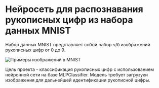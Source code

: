 # Нейросеть для распознавания рукописных цифр из набора данных MNIST
Набор данных MNIST представляет собой набор ч/б изображений рукописных цифр от 0 до 9.

![Примеры изображений в MNIST](https://ludovicarnold.com/wp-content/uploads/2015/01/mnist-sample.png)

Цель проекта - классификация рукописных цифр с использованием нейронной сети на базе MLPClassifier. Модель требует загрузуки изображения для дальнейшей идентификации рукописной цифры. 
